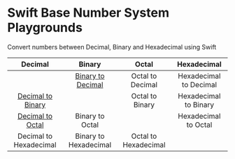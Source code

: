 # Swift Base Number System Playgrounds
Convert numbers between Decimal, Binary and Hexadecimal using Swift

| Decimal                                                             | Binary                                                              | Octal                     | Hexadecimal                     |
| :-----------------------------------------------------------------: |:------------------------------------------------------------------: | :-----------------------: | :-----------------------------: |
|                                                                     | [Binary to Decimal](Playgrounds/BinToDec.playground/Contents.swift) | Octal to Decimal          | Hexadecimal to Decimal          |
| [Decimal to Binary](Playgrounds/DecToBin.playground/Contents.swift) |                                                                     | Octal to Binary           | Hexadecimal to Binary           |
| [Decimal to Octal](Playgrounds/DecToOct.playground/Contents.swift)  | Binary to Octal	                                                    |                           | Hexadecimal to Octal            |
| Decimal to Hexadecimal                                        	  | Binary to Hexadecimal                                    		    | Octal to Hexadecimal      |                                 |